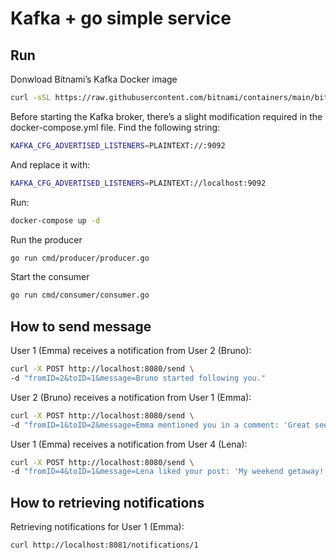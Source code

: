 # Kafka + go simple service

## Run
Donwload Bitnami’s Kafka Docker image
```bash
curl -sSL https://raw.githubusercontent.com/bitnami/containers/main/bitnami/kafka/docker-compose.yml > docker-compose.yml
```
 
Before starting the Kafka broker, there’s a slight modification required in the docker-compose.yml file. Find the following string:
```bash
KAFKA_CFG_ADVERTISED_LISTENERS=PLAINTEXT://:9092
```
And replace it with:
```bash
KAFKA_CFG_ADVERTISED_LISTENERS=PLAINTEXT://localhost:9092
```
Run:
```bash
docker-compose up -d
```

Run the producer
```bash
go run cmd/producer/producer.go
```
Start the consumer
```bash
go run cmd/consumer/consumer.go
```

## How to send message
User 1 (Emma) receives a notification from User 2 (Bruno):
```bash
curl -X POST http://localhost:8080/send \
-d "fromID=2&toID=1&message=Bruno started following you."
```
User 2 (Bruno) receives a notification from User 1 (Emma):
```bash
curl -X POST http://localhost:8080/send \
-d "fromID=1&toID=2&message=Emma mentioned you in a comment: 'Great seeing you yesterday, @Bruno!'"
```

User 1 (Emma) receives a notification from User 4 (Lena):
```bash
curl -X POST http://localhost:8080/send \
-d "fromID=4&toID=1&message=Lena liked your post: 'My weekend getaway!'"
```

## How to retrieving notifications
Retrieving notifications for User 1 (Emma):
```bash 
curl http://localhost:8081/notifications/1
```